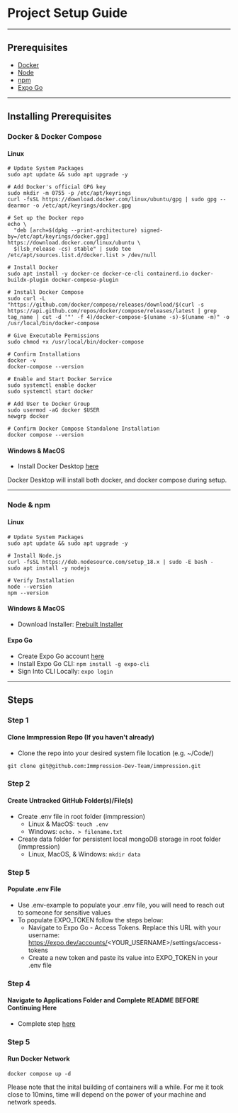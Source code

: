 # Project Setup Guide

---

## Prerequisites 

- [Docker](https://www.docker.com/)
- [Node](https://nodejs.org/en)
- [npm](https://www.npmjs.com/)
- [Expo Go](https://expo.dev/go)

---

## Installing Prerequisites

### Docker & Docker Compose

#### Linux

```
# Update System Packages
sudo apt update && sudo apt upgrade -y

# Add Docker's official GPG key
sudo mkdir -m 0755 -p /etc/apt/keyrings
curl -fsSL https://download.docker.com/linux/ubuntu/gpg | sudo gpg --dearmor -o /etc/apt/keyrings/docker.gpg

# Set up the Docker repo
echo \
  "deb [arch=$(dpkg --print-architecture) signed-by=/etc/apt/keyrings/docker.gpg] https://download.docker.com/linux/ubuntu \
  $(lsb_release -cs) stable" | sudo tee /etc/apt/sources.list.d/docker.list > /dev/null

# Install Docker
sudo apt install -y docker-ce docker-ce-cli containerd.io docker-buildx-plugin docker-compose-plugin

# Install Docker Compose
sudo curl -L "https://github.com/docker/compose/releases/download/$(curl -s https://api.github.com/repos/docker/compose/releases/latest | grep tag_name | cut -d '"' -f 4)/docker-compose-$(uname -s)-$(uname -m)" -o /usr/local/bin/docker-compose

# Give Executable Permissions
sudo chmod +x /usr/local/bin/docker-compose

# Confirm Installations
docker -v
docker-compose --version

# Enable and Start Docker Service
sudo systemctl enable docker
sudo systemctl start docker

# Add User to Docker Group
sudo usermod -aG docker $USER
newgrp docker

# Confirm Docker Compose Standalone Installation
docker compose --version
```

#### Windows & MacOS

- Install Docker Desktop [here](https://www.docker.com/products/docker-desktop/)

Docker Desktop will install both docker, and docker compose during setup.

---

### Node & npm

#### Linux

```
# Update System Packages
sudo apt update && sudo apt upgrade -y

# Install Node.js
curl -fsSL https://deb.nodesource.com/setup_18.x | sudo -E bash -
sudo apt install -y nodejs

# Verify Installation
node --version
npm --version
```

#### Windows & MacOS

- Download Installer: [Prebuilt Installer](https://nodejs.org/en/download/prebuilt-installer)

#### Expo Go

- Create Expo Go account [here](https://expo.dev/signup)
- Install Expo Go CLI: `npm install -g expo-cli`
- Sign Into CLI Locally: `expo login`

--- 

## Steps

### Step 1

#### Clone Immpression Repo (If you haven't already)

- Clone the repo into your desired system file location (e.g. ~/Code/)

```
git clone git@github.com:Immpression-Dev-Team/immpression.git
```

### Step 2

#### Create Untracked GitHub Folder(s)/File(s)

- Create .env file in root folder (immpression)
  - Linux & MacOS: `touch .env`
  - Windows: `echo. > filename.txt`
- Create data folder for persistent local mongoDB storage in root folder (immpression)
  - Linux, MacOS, & Windows: `mkdir data`

### Step 5

#### Populate .env File

- Use .env-example to populate your .env file, you will need to reach out to someone for sensitive values
- To populate EXPO_TOKEN follow the steps below:
  - Navigate to Expo Go - Access Tokens. Replace this URL with your username: https://expo.dev/accounts/<YOUR_USERNAME>/settings/access-tokens
  - Create a new token and paste its value into EXPO_TOKEN in your .env file

### Step 4

#### Navigate to Applications Folder and Complete README BEFORE Continuing Here

- Complete step [here](https://github.com/Immpression-Dev-Team/immpression/tree/main/applications)

### Step 5

#### Run Docker Network

`docker compose up -d`

Please note that the inital building of containers will a while. For me it took close to 10mins, time will depend on the power of your machine and network speeds.
